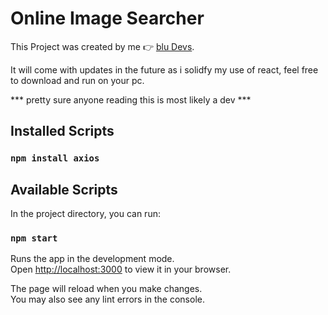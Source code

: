 # Online Image Searcher 

This Project was created by me 👉 [blu Devs](https://www.instagram.com/blu.devs/).

It will come with updates in the future as i solidfy my use of react, feel free to download and run on your pc.

*** pretty sure anyone reading this is most likely a dev ***

## Installed Scripts

### `npm install axios`

## Available Scripts

In the project directory, you can run:

### `npm start`

Runs the app in the development mode.\
Open [http://localhost:3000](http://localhost:3000) to view it in your browser.

The page will reload when you make changes.\
You may also see any lint errors in the console.